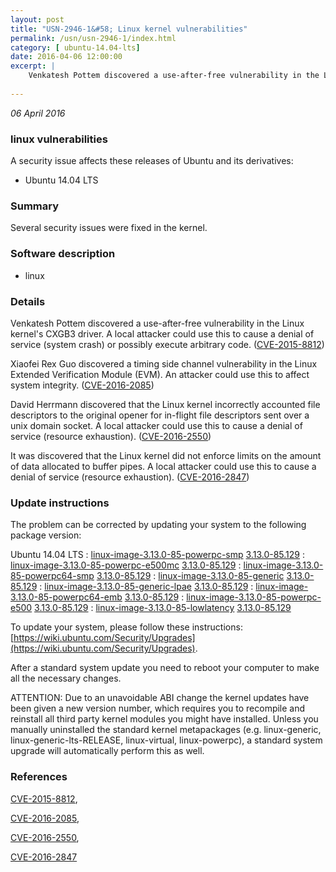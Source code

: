```yaml
---
layout: post
title: "USN-2946-1&#58; Linux kernel vulnerabilities"
permalink: /usn/usn-2946-1/index.html
category: [ ubuntu-14.04-lts]
date: 2016-04-06 12:00:00
excerpt: |
    Venkatesh Pottem discovered a use-after-free vulnerability in the Linux kernel&#39;s CXGB3 driver. A local attacker could use this to cause a denial of service (system crash) or possibly execute arbitrary code. ([CVE-2015-8812](http://people.ubuntu.com/~ubuntu-security/cve/CVE-2015-8812))
    
--- 
```

 
 

*06 April 2016*

### linux vulnerabilities

A security issue affects these releases of Ubuntu and its derivatives:

* Ubuntu 14.04 LTS

### Summary

Several security issues were fixed in the kernel. 

### Software description

* linux 

### Details

Venkatesh Pottem discovered a use-after-free vulnerability in the Linux kernel&#39;s CXGB3 driver. A local attacker could use this to cause a denial of service (system crash) or possibly execute arbitrary code. ([CVE-2015-8812](http://people.ubuntu.com/~ubuntu-security/cve/CVE-2015-8812))

Xiaofei Rex Guo discovered a timing side channel vulnerability in the Linux Extended Verification Module (EVM). An attacker could use this to affect system integrity. ([CVE-2016-2085](http://people.ubuntu.com/~ubuntu-security/cve/CVE-2016-2085))

David Herrmann discovered that the Linux kernel incorrectly accounted file descriptors to the original opener for in-flight file descriptors sent over a unix domain socket. A local attacker could use this to cause a denial of service (resource exhaustion). ([CVE-2016-2550](http://people.ubuntu.com/~ubuntu-security/cve/CVE-2016-2550))

It was discovered that the Linux kernel did not enforce limits on the amount of data allocated to buffer pipes. A local attacker could use this to cause a denial of service (resource exhaustion). ([CVE-2016-2847](http://people.ubuntu.com/~ubuntu-security/cve/CVE-2016-2847)) 

### Update instructions

The problem can be corrected by updating your system to the following package version:

Ubuntu 14.04 LTS
 : [linux-image-3.13.0-85-powerpc-smp](https://launchpad.net/ubuntu/+source/linux) <span> [3.13.0-85.129](https://launchpad.net/ubuntu/+source/linux/3.13.0-85.129) </span> 
 : [linux-image-3.13.0-85-powerpc-e500mc](https://launchpad.net/ubuntu/+source/linux) <span> [3.13.0-85.129](https://launchpad.net/ubuntu/+source/linux/3.13.0-85.129) </span> 
 : [linux-image-3.13.0-85-powerpc64-smp](https://launchpad.net/ubuntu/+source/linux) <span> [3.13.0-85.129](https://launchpad.net/ubuntu/+source/linux/3.13.0-85.129) </span> 
 : [linux-image-3.13.0-85-generic](https://launchpad.net/ubuntu/+source/linux) <span> [3.13.0-85.129](https://launchpad.net/ubuntu/+source/linux/3.13.0-85.129) </span> 
 : [linux-image-3.13.0-85-generic-lpae](https://launchpad.net/ubuntu/+source/linux) <span> [3.13.0-85.129](https://launchpad.net/ubuntu/+source/linux/3.13.0-85.129) </span> 
 : [linux-image-3.13.0-85-powerpc64-emb](https://launchpad.net/ubuntu/+source/linux) <span> [3.13.0-85.129](https://launchpad.net/ubuntu/+source/linux/3.13.0-85.129) </span> 
 : [linux-image-3.13.0-85-powerpc-e500](https://launchpad.net/ubuntu/+source/linux) <span> [3.13.0-85.129](https://launchpad.net/ubuntu/+source/linux/3.13.0-85.129) </span> 
 : [linux-image-3.13.0-85-lowlatency](https://launchpad.net/ubuntu/+source/linux) <span> [3.13.0-85.129](https://launchpad.net/ubuntu/+source/linux/3.13.0-85.129) </span> 

To update your system, please follow these instructions: [https://wiki.ubuntu.com/Security/Upgrades](https://wiki.ubuntu.com/Security/Upgrades).

After a standard system update you need to reboot your computer to make all the necessary changes.

ATTENTION: Due to an unavoidable ABI change the kernel updates have been given a new version number, which requires you to recompile and reinstall all third party kernel modules you might have installed. Unless you manually uninstalled the standard kernel metapackages (e.g. linux-generic, linux-generic-lts-RELEASE, linux-virtual, linux-powerpc), a standard system upgrade will automatically perform this as well. 

### References

 
 [CVE-2015-8812](http://people.ubuntu.com/~ubuntu-security/cve/CVE-2015-8812), 

 [CVE-2016-2085](http://people.ubuntu.com/~ubuntu-security/cve/CVE-2016-2085), 

 [CVE-2016-2550](http://people.ubuntu.com/~ubuntu-security/cve/CVE-2016-2550), 

 [CVE-2016-2847](http://people.ubuntu.com/~ubuntu-security/cve/CVE-2016-2847)
 

